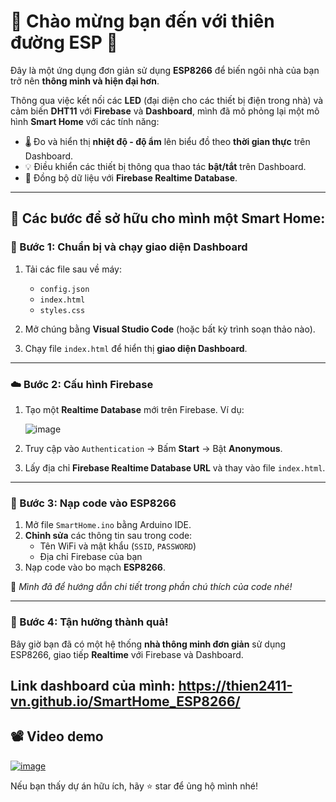 # 🌟 Chào mừng bạn đến với thiên đường ESP 🌟

Đây là một ứng dụng đơn giản sử dụng **ESP8266** để biến ngôi nhà của bạn trở nên **thông minh và hiện đại hơn**.

Thông qua việc kết nối các **LED** (đại diện cho các thiết bị điện trong nhà) và cảm biến **DHT11** với **Firebase** và **Dashboard**, mình đã mô phỏng lại một mô hình **Smart Home** với các tính năng:

- 🌡️ Đo và hiển thị **nhiệt độ - độ ẩm** lên biểu đồ theo **thời gian thực** trên Dashboard.
- 💡 Điều khiển các thiết bị thông qua thao tác **bật/tắt** trên Dashboard.
- 🔄 Đồng bộ dữ liệu với **Firebase Realtime Database**.

---

## 🚀 Các bước để sở hữu cho mình một Smart Home:

### 🔧 Bước 1: Chuẩn bị và chạy giao diện Dashboard

1. Tải các file sau về máy:
   - `config.json`
   - `index.html`
   - `styles.css`

2. Mở chúng bằng **Visual Studio Code** (hoặc bất kỳ trình soạn thảo nào).
3. Chạy file `index.html` để hiển thị **giao diện Dashboard**.

---

### ☁️ Bước 2: Cấu hình Firebase

1. Tạo một **Realtime Database** mới trên Firebase. Ví dụ:
   
   ![image](https://github.com/user-attachments/assets/9ecf4578-e305-4126-80d0-371779003ce1)

3. Truy cập vào `Authentication` → Bấm **Start** → Bật **Anonymous**.
4. Lấy địa chỉ **Firebase Realtime Database URL** và thay vào file `index.html`.

---

### 🔌 Bước 3: Nạp code vào ESP8266

1. Mở file `SmartHome.ino` bằng Arduino IDE.
2. **Chỉnh sửa** các thông tin sau trong code:
   - Tên WiFi và mật khẩu (`SSID`, `PASSWORD`)
   - Địa chỉ Firebase của bạn
3. Nạp code vào bo mạch **ESP8266**.

📌 *Mình đã để hướng dẫn chi tiết trong phần chú thích của code nhé!*

---

### 🎉 Bước 4: Tận hưởng thành quả!

Bây giờ bạn đã có một hệ thống **nhà thông minh đơn giản** sử dụng ESP8266, giao tiếp **Realtime** với Firebase và Dashboard.

Link dashboard của mình: https://thien2411-vn.github.io/SmartHome_ESP8266/
---

## 📽 Video demo

[![image](https://github.com/user-attachments/assets/be582830-b69b-4fd5-b1ca-08d1df2a9774)](https://youtu.be/GCs6wj8Q9Ko?si=Lc_H9QL5wANIVDOi)

Nếu bạn thấy dự án hữu ích, hãy ⭐ star để ủng hộ mình nhé!

